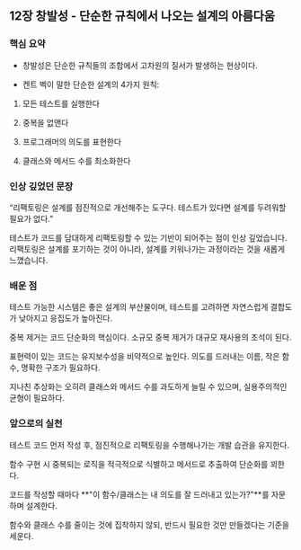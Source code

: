 ## 12장 창발성 - 단순한 규칙에서 나오는 설계의 아름다움

### 핵심 요약

- 창발성은 단순한 규칙들의 조합에서 고차원의 질서가 발생하는 현상이다.

- 켄트 벡이 말한 단순한 설계의 4가지 원칙:

1. 모든 테스트를 실행한다

2. 중복을 없앤다

3. 프로그래머의 의도를 표현한다

4. 클래스와 메서드 수를 최소화한다

### 인상 깊었던 문장

“리팩토링은 설계를 점진적으로 개선해주는 도구다. 테스트가 있다면 설계를 두려워할 필요가 없다.”

테스트가 코드를 담대하게 리팩토링할 수 있는 기반이 되어주는 점이 인상 깊었습니다. 리팩토링은 설계를 포기하는 것이 아니라, 설계를 키워나가는 과정이라는 것을 새롭게 느꼈습니다.

### 배운 점

테스트 가능한 시스템은 좋은 설계의 부산물이며, 테스트를 고려하면 자연스럽게 결합도가 낮아지고 응집도가 높아진다.

중복 제거는 코드 단순화의 핵심이다. 소규모 중복 제거가 대규모 재사용의 초석이 된다.

표현력이 있는 코드는 유지보수성을 비약적으로 높인다. 의도를 드러내는 이름, 작은 함수, 명확한 구조가 필요하다.

지나친 추상화는 오히려 클래스와 메서드 수를 과도하게 늘릴 수 있으며, 실용주의적인 균형이 필요하다.

### 앞으로의 실천

테스트 코드 먼저 작성 후, 점진적으로 리팩토링을 수행해나가는 개발 습관을 유지한다.

함수 구현 시 중복되는 로직을 적극적으로 식별하고 메서드로 추출하여 단순화를 꾀한다.

코드를 작성할 때마다 **"이 함수/클래스는 내 의도를 잘 드러내고 있는가?"**를 자문하며 설계한다.

함수와 클래스 수를 줄이는 것에 집착하지 않되, 반드시 필요한 것만 만들겠다는 기준을 세운다.
